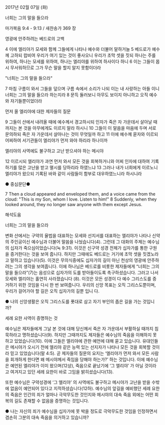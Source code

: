 2017년 02월 07일 (화)

너희는 그의 말을 들으라



마가복음 9:4 - 9:13 / 새찬송가 369 장


영광에 안주하려는 베드로의 고백 

4 이에 엘리야가 모세와 함께 그들에게 나타나 예수와 더불어 말하거늘 5 베드로가 예수께 고하되 랍비여 우리가 여기 있는 것이 좋사오니 우리가 초막 셋을 짓되 하나는 주를 위하여, 하나는 모세를 위하여, 하나는 엘리야를 위하여 하사이다 하니 6 이는 그들이 몹시 무서워하므로 그가 무슨 말을 할지 알지 못함이더라 

"너희는 그의 말을 들으라" 

7 마침 구름이 와서 그들을 덮으며 구름 속에서 소리가 나되 이는 내 사랑하는 아들 이니 너희는 그의 말을 들으라 하는지라 8 문득 둘러보니 아무도 보이지 아니하고 오직 예수와 자기들뿐이었더라 

먼저 올 엘리야에 대한 제자들의 질문 

9 그들이 산에서 내려올 때에 예수께서 경고하시되 인자가 죽은 자 가운데서 살아날 때까지는 본 것을 아무에게도 이르지 말라 하시니 10 그들이 이 말씀을 마음에 두며 서로 문의하되 죽은 자 가운데서 살아나는 것이 무엇일까 하고 11 이에 예수께 묻자와 이르되 어찌하여 서기관들이 엘리야가 먼저 와야 하리라 하나이까 

엘리야의 사역에도 불구하고 고난 받으셔야 하는 메시야 

12 이르시되 엘리야가 과연 먼저 와서 모든 것을 회복하거니와 어찌 인자에 대하여 기록하기를 많은 고난을 받고 멸시를 당하리라 하였느냐 13 그러나 내가 너희에게 이르노니 엘리야가 왔으되 기록된 바와 같이 사람들이 함부로 대우하였느니라 하시니라 

● 중심문단● 

7 Then a cloud appeared and enveloped them, and a voice came from the cloud: "This is my Son, whom I love. Listen to him!" 8 Suddenly, when they looked around, they no longer saw anyone with them except Jesus.

해석도움





너희는 그의 말을 들으라 

변화 산에서는 구약의 율법을 대표하는 모세와 선지서를 대표하는 엘리야가 나타나 신약의 주인공이신 예수님과 더불어 말씀을 나눴습니다(4). 그런데 그 대화의 주제는 예수님의 십자가 죽으심이었습니다(눅 9:31). 이것은 신구약 성경 전체가 십자가를 통한 구원을 증거한다는 것을 보여 줍니다. 하지만 그때에도 베드로는 거기에 초막 셋을 짓겠노라고 말하고 있습니다(5). 이것은 무의식중에도 십자가의 길이 아닌 천상의 영광에 안주하려는 그의 생각을 보여줍니다. 이에 하나님은 베드로를 비롯한 제자들에게 “너희는 그의 말을 들으라”(7)는 음성으로 십자가의 도를 받아들이도록 촉구하셨습니다. 그러고 나서 모세와 엘리야는 홀연히 사라졌습니다 (8). 이것은 모든 성경이 다 예수 그리스도를 증거하기 위한 것임을 다시 한 번 보여줍니다. 우리의 신앙 목표는 오직 그리스도뿐이며, 우리가 걸어가야 할 길은 오직 십자가의 길뿐 입니 다. 

● 나의 신앙생활은 오직 그리스도를 푯대로 삼고 자기 부인의 좁은 길을 가는 것입니까? 

세례 요한 사역이 증명하는 것 

예수님은 제자들에게 그날 본 것에 대해 당신께서 죽은 자 가운데서 부활하실 때까지 침묵하라고 명하셨습니다(9). 하지만 그때까지도 제자들은 예수님의 죽음을 이해하지 못하고 있었습니다(10). 이에 그들은 엘리야에 관한 예언에 대해 묻고 있습니다. 유대인들은 메시야가 오시기 전에 엘리야 같은 능력 있는 선지자가 나타나 모든 것을 회복할 것이라 믿고 있었습니다(말 4:5). 곧 제자들의 질문의 요지는 ‘엘리야가 먼저 와서 모든 사람을 회개하게 한다면 왜 메시야께서 죽임을 당해야 하는가?’ 하는 것입니다. 이에 예수님은 예언된 엘리야가 이미 왔으며(12상), 죽음으로 끝났기에 ‘그 엘리야’ 가 아닐 것이라고 여겨지고 있던 세례 요한이 바로 그임을 밝히셨습니다(13).

또한 예수님은 구약성경에 ‘그 엘리야’ 의 사역에도 불구하고 메시야가 고난을 받을 수밖에 없음이 예언되어 있다고 지적하셨습니다(12하). 예수님의 앞길을 예비했던 세례 요한의 죽음은 인간의 죄가 얼마나 극악무도한 것인지와 메시야의 대속 죽음 외에는 어떤 회복의 길도 존재할 수 없음을 증명하는 것입니다. 

● 나는 자신의 죄가 예수님을 십자가에 못 박을 정도로 극악무도한 것임을 인정하면서 겸손히 그분의 대속 죽음을 의거하고 있습니까?